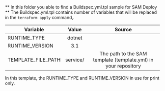 ** In this folder you able to find a Buildspec.yml.tpl sample for SAM Deploy **
The Buildspec.yml.tpl contains number of variables that will be replaced in the ```terraform apply``` command,.

| Variable  | Value | Source | 
| --------- |:-------------:| :-------------:|
| RUNTIME_TYPE | dotnet| | pipelines.tf in your repository (/terraform/app/) | 
| RUNTIME_VERSION | 3.1 |  | pipelines.tf in your repository (/terraform/app/) | 
| TEMPLATE_FILE_PATH | service/ | The path to the SAM template (template.yml) in your repository |

In this template, the RUNTIME_TYPE and RUNTIME_VERSION in use for print only.